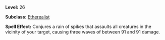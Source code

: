 <!-- TITLE: Spell: Rain Of Spikes -->
<!-- SUBTITLE:  -->

**Level:** 26

**Subclass:** [Etherealist](etherealist)

**Spell Effect:** Conjures a rain of spikes that assaults all creatures in the vicinity of your target, causing three waves of between 91 and 91 damage.